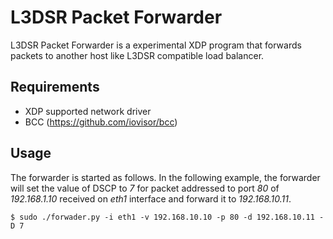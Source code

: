 # L3DSR Packet Forwarder

L3DSR Packet Forwarder is a experimental XDP program that forwards packets to another host like L3DSR compatible load balancer.

## Requirements

- XDP supported network driver
- BCC (https://github.com/iovisor/bcc)

## Usage

The forwarder is started as follows. In the following example, the forwarder will set the value of DSCP to *7* for packet addressed to port *80* of *192.168.1.10* received on *eth1* interface and forward it to *192.168.10.11*.

```
$ sudo ./forwader.py -i eth1 -v 192.168.10.10 -p 80 -d 192.168.10.11 -D 7
```

